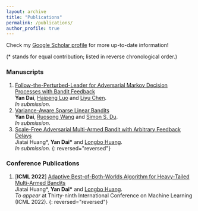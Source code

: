 ```yaml
---
layout: archive
title: "Publications"
permalink: /publications/
author_profile: true
---
```


Check my [Google Scholar profile](https://scholar.google.com/citations?user=gkG4z3IAAAAJ) for more up-to-date information!

(* stands for equal contribution; listed in reverse chronological order.)

### Manuscripts

1.  [Follow-the-Perturbed-Leader for Adversarial Markov Decision Processes with Bandit Feedback](https://arxiv.org/abs/2205.13451)  
    **Yan Dai**, [Haipeng Luo](https://haipeng-luo.net/) and [Liyu Chen](https://lchenat.github.io/).  
    *In submission*.
1.  [Variance-Aware Sparse Linear Bandits](https://arxiv.org/abs/2205.13450)  
    **Yan Dai**, [Ruosong Wang](https://www.cs.cmu.edu/~ruosongw/) and [Simon S. Du](https://simonshaoleidu.com/).  
    *In submission*.
1.  [Scale-Free Adversarial Multi-Armed Bandit with Arbitrary Feedback Delays](https://arxiv.org/abs/2110.13400)  
    Jiatai Huang\*, **Yan Dai\*** and [Longbo Huang](https://people.iiis.tsinghua.edu.cn/~huang/).  
    *In submission*.
{: reversed="reversed"}

### Conference Publications

1.  [**ICML 2022**] [Adaptive Best-of-Both-Worlds Algorithm for Heavy-Tailed Multi-Armed Bandits](https://arxiv.org/abs/2201.11921)  
    Jiatai Huang\*, **Yan Dai\*** and [Longbo Huang](https://people.iiis.tsinghua.edu.cn/~huang/).  
    *To appear* at Thirty-ninth International Conference on Machine Learning (ICML 2022).
{: reversed="reversed"}
